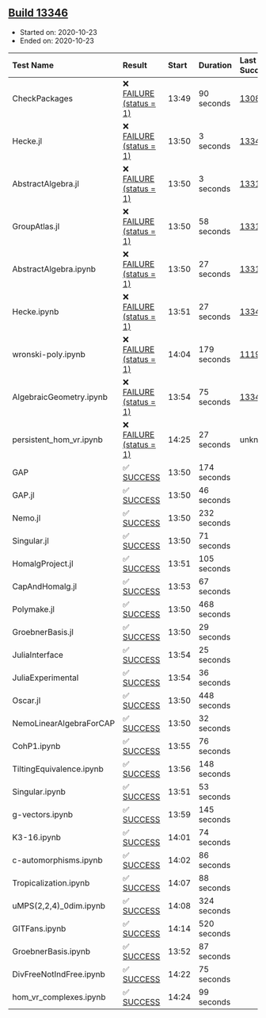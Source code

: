 ## [Build 13346](https://oscarci.mathematik.uni-kl.de/job/oscar/13346/)

* Started on: 2020-10-23
* Ended on: 2020-10-23

| Test Name    | Result | Start | Duration | Last Success | First Failure |
|:-------------|:-------|:------|:---------|:-------------|:--------------|
| CheckPackages | ❌ [FAILURE (status = 1)](https://oscarci.mathematik.uni-kl.de/job/oscar/13346/artifact/logs/build-13346/CheckPackages.log) | 13:49 | 90 seconds | [13085](https://oscarci.mathematik.uni-kl.de/job/oscar/13085/) | [13086](https://oscarci.mathematik.uni-kl.de/job/oscar/13086/) |
| Hecke.jl | ❌ [FAILURE (status = 1)](https://oscarci.mathematik.uni-kl.de/job/oscar/13346/artifact/logs/build-13346/Hecke.jl.log) | 13:50 | 3 seconds | [13341](https://oscarci.mathematik.uni-kl.de/job/oscar/13341/) | [13342](https://oscarci.mathematik.uni-kl.de/job/oscar/13342/) |
| AbstractAlgebra.jl | ❌ [FAILURE (status = 1)](https://oscarci.mathematik.uni-kl.de/job/oscar/13346/artifact/logs/build-13346/AbstractAlgebra.jl.log) | 13:50 | 3 seconds | [13315](https://oscarci.mathematik.uni-kl.de/job/oscar/13315/) | [13316](https://oscarci.mathematik.uni-kl.de/job/oscar/13316/) |
| GroupAtlas.jl | ❌ [FAILURE (status = 1)](https://oscarci.mathematik.uni-kl.de/job/oscar/13346/artifact/logs/build-13346/GroupAtlas.jl.log) | 13:50 | 58 seconds | [13311](https://oscarci.mathematik.uni-kl.de/job/oscar/13311/) | [13312](https://oscarci.mathematik.uni-kl.de/job/oscar/13312/) |
| AbstractAlgebra.ipynb | ❌ [FAILURE (status = 1)](https://oscarci.mathematik.uni-kl.de/job/oscar/13346/artifact/logs/build-13346/AbstractAlgebra.ipynb.log) | 13:50 | 27 seconds | [13315](https://oscarci.mathematik.uni-kl.de/job/oscar/13315/) | [13316](https://oscarci.mathematik.uni-kl.de/job/oscar/13316/) |
| Hecke.ipynb | ❌ [FAILURE (status = 1)](https://oscarci.mathematik.uni-kl.de/job/oscar/13346/artifact/logs/build-13346/Hecke.ipynb.log) | 13:51 | 27 seconds | [13341](https://oscarci.mathematik.uni-kl.de/job/oscar/13341/) | [13342](https://oscarci.mathematik.uni-kl.de/job/oscar/13342/) |
| wronski-poly.ipynb | ❌ [FAILURE (status = 1)](https://oscarci.mathematik.uni-kl.de/job/oscar/13346/artifact/logs/build-13346/wronski-poly.ipynb.log) | 14:04 | 179 seconds | [11192](https://oscarci.mathematik.uni-kl.de/job/oscar/11192/) | [11193](https://oscarci.mathematik.uni-kl.de/job/oscar/11193/) |
| AlgebraicGeometry.ipynb | ❌ [FAILURE (status = 1)](https://oscarci.mathematik.uni-kl.de/job/oscar/13346/artifact/logs/build-13346/AlgebraicGeometry.ipynb.log) | 13:54 | 75 seconds | [13341](https://oscarci.mathematik.uni-kl.de/job/oscar/13341/) | [13342](https://oscarci.mathematik.uni-kl.de/job/oscar/13342/) |
| persistent_hom_vr.ipynb | ❌ [FAILURE (status = 1)](https://oscarci.mathematik.uni-kl.de/job/oscar/13346/artifact/logs/build-13346/persistent_hom_vr.ipynb.log) | 14:25 | 27 seconds | unknown | unknown |
| GAP | ✅ [SUCCESS](https://oscarci.mathematik.uni-kl.de/job/oscar/13346/artifact/logs/build-13346/GAP.log) | 13:50 | 174 seconds |  |  |
| GAP.jl | ✅ [SUCCESS](https://oscarci.mathematik.uni-kl.de/job/oscar/13346/artifact/logs/build-13346/GAP.jl.log) | 13:50 | 46 seconds |  |  |
| Nemo.jl | ✅ [SUCCESS](https://oscarci.mathematik.uni-kl.de/job/oscar/13346/artifact/logs/build-13346/Nemo.jl.log) | 13:50 | 232 seconds |  |  |
| Singular.jl | ✅ [SUCCESS](https://oscarci.mathematik.uni-kl.de/job/oscar/13346/artifact/logs/build-13346/Singular.jl.log) | 13:50 | 71 seconds |  |  |
| HomalgProject.jl | ✅ [SUCCESS](https://oscarci.mathematik.uni-kl.de/job/oscar/13346/artifact/logs/build-13346/HomalgProject.jl.log) | 13:51 | 105 seconds |  |  |
| CapAndHomalg.jl | ✅ [SUCCESS](https://oscarci.mathematik.uni-kl.de/job/oscar/13346/artifact/logs/build-13346/CapAndHomalg.jl.log) | 13:53 | 67 seconds |  |  |
| Polymake.jl | ✅ [SUCCESS](https://oscarci.mathematik.uni-kl.de/job/oscar/13346/artifact/logs/build-13346/Polymake.jl.log) | 13:50 | 468 seconds |  |  |
| GroebnerBasis.jl | ✅ [SUCCESS](https://oscarci.mathematik.uni-kl.de/job/oscar/13346/artifact/logs/build-13346/GroebnerBasis.jl.log) | 13:50 | 29 seconds |  |  |
| JuliaInterface | ✅ [SUCCESS](https://oscarci.mathematik.uni-kl.de/job/oscar/13346/artifact/logs/build-13346/JuliaInterface.log) | 13:54 | 25 seconds |  |  |
| JuliaExperimental | ✅ [SUCCESS](https://oscarci.mathematik.uni-kl.de/job/oscar/13346/artifact/logs/build-13346/JuliaExperimental.log) | 13:54 | 36 seconds |  |  |
| Oscar.jl | ✅ [SUCCESS](https://oscarci.mathematik.uni-kl.de/job/oscar/13346/artifact/logs/build-13346/Oscar.jl.log) | 13:50 | 448 seconds |  |  |
| NemoLinearAlgebraForCAP | ✅ [SUCCESS](https://oscarci.mathematik.uni-kl.de/job/oscar/13346/artifact/logs/build-13346/NemoLinearAlgebraForCAP.log) | 13:50 | 32 seconds |  |  |
| CohP1.ipynb | ✅ [SUCCESS](https://oscarci.mathematik.uni-kl.de/job/oscar/13346/artifact/logs/build-13346/CohP1.ipynb.log) | 13:55 | 76 seconds |  |  |
| TiltingEquivalence.ipynb | ✅ [SUCCESS](https://oscarci.mathematik.uni-kl.de/job/oscar/13346/artifact/logs/build-13346/TiltingEquivalence.ipynb.log) | 13:56 | 148 seconds |  |  |
| Singular.ipynb | ✅ [SUCCESS](https://oscarci.mathematik.uni-kl.de/job/oscar/13346/artifact/logs/build-13346/Singular.ipynb.log) | 13:51 | 53 seconds |  |  |
| g-vectors.ipynb | ✅ [SUCCESS](https://oscarci.mathematik.uni-kl.de/job/oscar/13346/artifact/logs/build-13346/g-vectors.ipynb.log) | 13:59 | 145 seconds |  |  |
| K3-16.ipynb | ✅ [SUCCESS](https://oscarci.mathematik.uni-kl.de/job/oscar/13346/artifact/logs/build-13346/K3-16.ipynb.log) | 14:01 | 74 seconds |  |  |
| c-automorphisms.ipynb | ✅ [SUCCESS](https://oscarci.mathematik.uni-kl.de/job/oscar/13346/artifact/logs/build-13346/c-automorphisms.ipynb.log) | 14:02 | 86 seconds |  |  |
| Tropicalization.ipynb | ✅ [SUCCESS](https://oscarci.mathematik.uni-kl.de/job/oscar/13346/artifact/logs/build-13346/Tropicalization.ipynb.log) | 14:07 | 88 seconds |  |  |
| uMPS(2,2,4)_0dim.ipynb | ✅ [SUCCESS](https://oscarci.mathematik.uni-kl.de/job/oscar/13346/artifact/logs/build-13346/uMPS-2-2-4-_0dim.ipynb.log) | 14:08 | 324 seconds |  |  |
| GITFans.ipynb | ✅ [SUCCESS](https://oscarci.mathematik.uni-kl.de/job/oscar/13346/artifact/logs/build-13346/GITFans.ipynb.log) | 14:14 | 520 seconds |  |  |
| GroebnerBasis.ipynb | ✅ [SUCCESS](https://oscarci.mathematik.uni-kl.de/job/oscar/13346/artifact/logs/build-13346/GroebnerBasis.ipynb.log) | 13:52 | 87 seconds |  |  |
| DivFreeNotIndFree.ipynb | ✅ [SUCCESS](https://oscarci.mathematik.uni-kl.de/job/oscar/13346/artifact/logs/build-13346/DivFreeNotIndFree.ipynb.log) | 14:22 | 75 seconds |  |  |
| hom_vr_complexes.ipynb | ✅ [SUCCESS](https://oscarci.mathematik.uni-kl.de/job/oscar/13346/artifact/logs/build-13346/hom_vr_complexes.ipynb.log) | 14:24 | 99 seconds |  |  |

